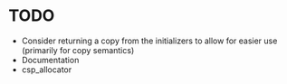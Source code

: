 # TODO

* Consider returning a copy from the initializers to allow for easier use (primarily for copy semantics)
* Documentation
* csp_allocator
